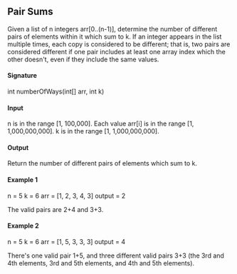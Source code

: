 ## Pair Sums
Given a list of n integers arr[0..(n-1)], determine the number of different pairs of elements within it which sum to k.
If an integer appears in the list multiple times, each copy is considered to be different; that is, two pairs are considered different if one pair includes at least one array index which the other doesn't, even if they include the same values.

#### Signature
int numberOfWays(int[] arr, int k)

#### Input
n is in the range [1, 100,000].
Each value arr[i] is in the range [1, 1,000,000,000].
k is in the range [1, 1,000,000,000].

#### Output
Return the number of different pairs of elements which sum to k.

#### Example 1
n = 5
k = 6
arr = [1, 2, 3, 4, 3]
output = 2

The valid pairs are 2+4 and 3+3.

#### Example 2
n = 5
k = 6
arr = [1, 5, 3, 3, 3]
output = 4

There's one valid pair 1+5, and three different valid pairs 3+3 (the 3rd and 4th elements, 3rd and 5th elements, and 4th and 5th elements).
